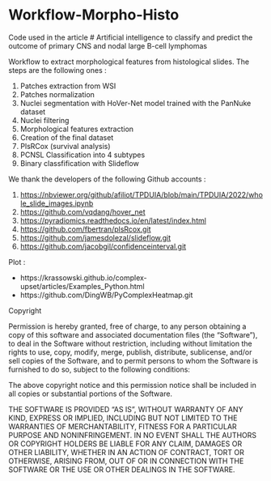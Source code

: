 # Workflow-Morpho-Histo
Code used in the article  # Artificial intelligence to classify and predict the outcome of primary CNS and nodal large B-cell lymphomas 

Workflow to extract morphological features from histological slides. The steps are the following ones :
  1. Patches extraction from WSI
  2. Patches normalization
  3. Nuclei segmentation with HoVer-Net model trained with the PanNuke dataset
  4. Nuclei filtering
  5. Morphological features extraction
  6. Creation of the final dataset
  7. PlsRCox (survival analysis)
  8. PCNSL Classification into 4 subtypes
  9. Binary classfification with Slideflow

We thank the developers of the following Github accounts :
  1. https://nbviewer.org/github/afiliot/TPDUIA/blob/main/TPDUIA/2022/whole_slide_images.ipynb
  3. https://github.com/vqdang/hover_net
  5. https://pyradiomics.readthedocs.io/en/latest/index.html
  7. https://github.com/fbertran/plsRcox.git
  9. https://github.com/jamesdolezal/slideflow.git
  10. https://github.com/jacobgil/confidenceinterval.git

  Plot :
  <ul>
  <li>https://krassowski.github.io/complex-upset/articles/Examples_Python.html</li>
  <li>https://github.com/DingWB/PyComplexHeatmap.git</li>
</ul>

Copyright <YEAR> <COPYRIGHT HOLDER>

Permission is hereby granted, free of charge, to any person obtaining a copy of this software and associated documentation files (the “Software”), to deal in the Software without restriction, including without limitation the rights to use, copy, modify, merge, publish, distribute, sublicense, and/or sell copies of the Software, and to permit persons to whom the Software is furnished to do so, subject to the following conditions:

The above copyright notice and this permission notice shall be included in all copies or substantial portions of the Software.

THE SOFTWARE IS PROVIDED “AS IS”, WITHOUT WARRANTY OF ANY KIND, EXPRESS OR IMPLIED, INCLUDING BUT NOT LIMITED TO THE WARRANTIES OF MERCHANTABILITY, FITNESS FOR A PARTICULAR PURPOSE AND NONINFRINGEMENT. IN NO EVENT SHALL THE AUTHORS OR COPYRIGHT HOLDERS BE LIABLE FOR ANY CLAIM, DAMAGES OR OTHER LIABILITY, WHETHER IN AN ACTION OF CONTRACT, TORT OR OTHERWISE, ARISING FROM, OUT OF OR IN CONNECTION WITH THE SOFTWARE OR THE USE OR OTHER DEALINGS IN THE SOFTWARE.
